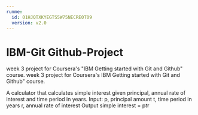 ```yaml
---
runme:
  id: 01HJQTXKYEGTS5W75NECRE0T09
  version: v2.0
---
```


# IBM-Git Github-Project

week 3 project for Coursera's "IBM Getting started with Git and Github" course.
week 3 project for Coursera's IBM Getting started with Git and Github" course.

A calculator that calculates simple interest given principal, annual rate of interest and time period in years.
Input:
   p, principal amount
   t, time period in years
   r, annual rate of interest
Output
   simple interest = p*t*r
